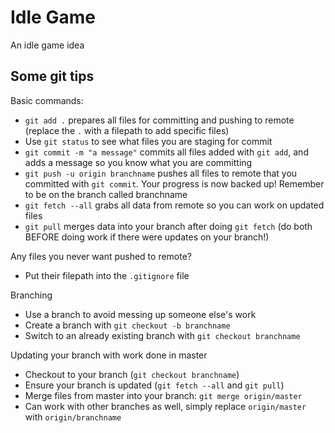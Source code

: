 # Idle Game

An idle game idea

## Some git tips

Basic commands:
- `git add .` prepares all files for committing and pushing to remote (replace the `.` with a filepath to add specific files)
- Use `git status` to see what files you are staging for commit
- `git commit -m "a message"` commits all files added with `git add`, and adds a message so you know what you are committing
- `git push -u origin branchname` pushes all files to remote that you committed with `git commit`. Your progress is now backed up! Remember to be on the branch called branchname
- `git fetch --all` grabs all data from remote so you can work on updated files
- `git pull` merges data into your branch after doing `git fetch` (do both BEFORE doing work if there were updates on your branch!)

Any files you never want pushed to remote?
- Put their filepath into the `.gitignore` file

Branching
- Use a branch to avoid messing up someone else's work
- Create a branch with `git checkout -b branchname`
- Switch to an already existing branch with `git checkout branchname`

Updating your branch with work done in master
- Checkout to your branch (`git checkout branchname`)
- Ensure your branch is updated (`git fetch --all` and `git pull`)
- Merge files from master into your branch: `git merge origin/master`
- Can work with other branches as well, simply replace `origin/master` with `origin/branchname`